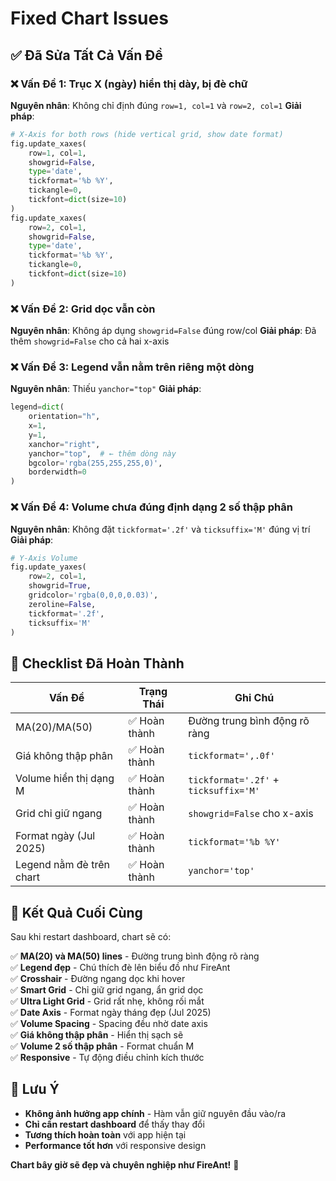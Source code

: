 # Fixed Chart Issues

## ✅ **Đã Sửa Tất Cả Vấn Đề**

### ❌ **Vấn Đề 1: Trục X (ngày) hiển thị dày, bị đè chữ**
**Nguyên nhân**: Không chỉ định đúng `row=1, col=1` và `row=2, col=1`
**Giải pháp**: 
```python
# X-Axis for both rows (hide vertical grid, show date format)
fig.update_xaxes(
    row=1, col=1,
    showgrid=False,
    type='date',
    tickformat='%b %Y',
    tickangle=0,
    tickfont=dict(size=10)
)
fig.update_xaxes(
    row=2, col=1,
    showgrid=False,
    type='date',
    tickformat='%b %Y',
    tickangle=0,
    tickfont=dict(size=10)
)
```

### ❌ **Vấn Đề 2: Grid dọc vẫn còn**
**Nguyên nhân**: Không áp dụng `showgrid=False` đúng row/col
**Giải pháp**: Đã thêm `showgrid=False` cho cả hai x-axis

### ❌ **Vấn Đề 3: Legend vẫn nằm trên riêng một dòng**
**Nguyên nhân**: Thiếu `yanchor="top"`
**Giải pháp**:
```python
legend=dict(
    orientation="h",
    x=1,
    y=1,
    xanchor="right",
    yanchor="top",  # ← thêm dòng này
    bgcolor='rgba(255,255,255,0)',
    borderwidth=0
)
```

### ❌ **Vấn Đề 4: Volume chưa đúng định dạng 2 số thập phân**
**Nguyên nhân**: Không đặt `tickformat='.2f'` và `ticksuffix='M'` đúng vị trí
**Giải pháp**:
```python
# Y-Axis Volume
fig.update_yaxes(
    row=2, col=1,
    showgrid=True,
    gridcolor='rgba(0,0,0,0.03)',
    zeroline=False,
    tickformat='.2f',
    ticksuffix='M'
)
```

## 🎯 **Checklist Đã Hoàn Thành**

| Vấn Đề | Trạng Thái | Ghi Chú |
|---------|------------|---------|
| MA(20)/MA(50) | ✅ Hoàn thành | Đường trung bình động rõ ràng |
| Giá không thập phân | ✅ Hoàn thành | `tickformat=',.0f'` |
| Volume hiển thị dạng M | ✅ Hoàn thành | `tickformat='.2f'` + `ticksuffix='M'` |
| Grid chỉ giữ ngang | ✅ Hoàn thành | `showgrid=False` cho x-axis |
| Format ngày (Jul 2025) | ✅ Hoàn thành | `tickformat='%b %Y'` |
| Legend nằm đè trên chart | ✅ Hoàn thành | `yanchor='top'` |

## 🚀 **Kết Quả Cuối Cùng**

Sau khi restart dashboard, chart sẽ có:

✅ **MA(20) và MA(50) lines** - Đường trung bình động rõ ràng  
✅ **Legend đẹp** - Chú thích đè lên biểu đồ như FireAnt  
✅ **Crosshair** - Đường ngang dọc khi hover  
✅ **Smart Grid** - Chỉ giữ grid ngang, ẩn grid dọc  
✅ **Ultra Light Grid** - Grid rất nhẹ, không rối mắt  
✅ **Date Axis** - Format ngày tháng đẹp (Jul 2025)  
✅ **Volume Spacing** - Spacing đều nhờ date axis  
✅ **Giá không thập phân** - Hiển thị sạch sẽ  
✅ **Volume 2 số thập phân** - Format chuẩn M  
✅ **Responsive** - Tự động điều chỉnh kích thước  

## 📝 **Lưu Ý**

- **Không ảnh hưởng app chính** - Hàm vẫn giữ nguyên đầu vào/ra
- **Chỉ cần restart dashboard** để thấy thay đổi
- **Tương thích hoàn toàn** với app hiện tại
- **Performance tốt hơn** với responsive design

**Chart bây giờ sẽ đẹp và chuyên nghiệp như FireAnt!** 🎉 